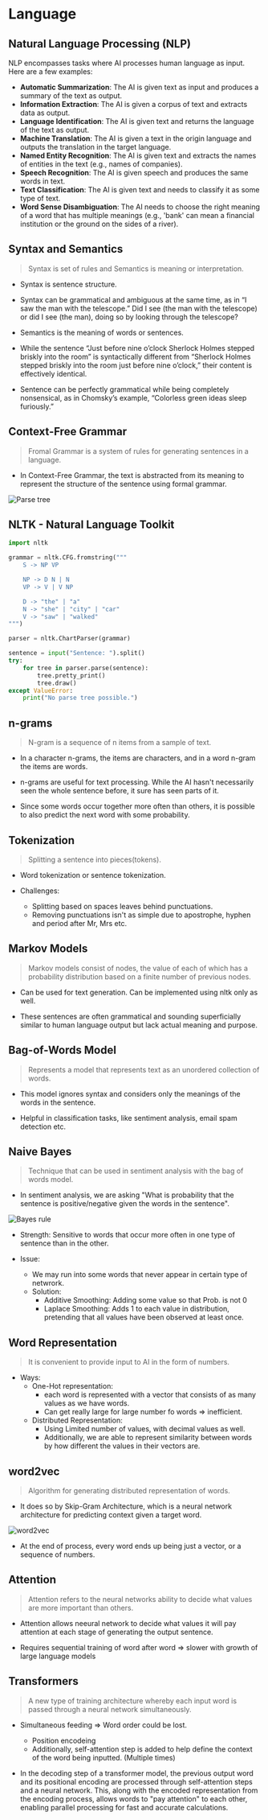# Language

## Natural Language Processing (NLP)

NLP encompasses tasks where AI processes human language as input. Here are a few examples:

- **Automatic Summarization**: The AI is given text as input and produces a summary of the text as output.
- **Information Extraction**: The AI is given a corpus of text and extracts data as output.
- **Language Identification**: The AI is given text and returns the language of the text as output.
- **Machine Translation**: The AI is given a text in the origin language and outputs the translation in the target language.
- **Named Entity Recognition**: The AI is given text and extracts the names of entities in the text (e.g., names of companies).
- **Speech Recognition**: The AI is given speech and produces the same words in text.
- **Text Classification**: The AI is given text and needs to classify it as some type of text.
- **Word Sense Disambiguation**: The AI needs to choose the right meaning of a word that has multiple meanings (e.g., 'bank' can mean a financial institution or the ground on the sides of a river).

## Syntax and Semantics

> Syntax is set of rules and Semantics is meaning or interpretation.

- Syntax is sentence structure. 

-  Syntax can be grammatical and ambiguous at the same time, as in “I saw the man with the telescope.” Did I see (the man with the telescope) or did I see (the man), doing so by looking through the telescope?

- Semantics is the meaning of words or sentences.

- While the sentence “Just before nine o’clock Sherlock Holmes stepped briskly into the room” is syntactically different from “Sherlock Holmes stepped briskly into the room just before nine o’clock,” their content is effectively identical.

-  Sentence can be perfectly grammatical while being completely nonsensical, as in Chomsky’s example, “Colorless green ideas sleep furiously.”


## Context-Free Grammar

> Fromal Grammar is a system of rules for generating sentences in a language. 

- In Context-Free Grammar, the text is abstracted from its meaning to represent the structure of the sentence using formal grammar.

![Parse tree](parse_tree.png)

## NLTK - Natural Language Toolkit

```py
import nltk

grammar = nltk.CFG.fromstring("""
    S -> NP VP

    NP -> D N | N
    VP -> V | V NP

    D -> "the" | "a"
    N -> "she" | "city" | "car"
    V -> "saw" | "walked"
""")

parser = nltk.ChartParser(grammar)

sentence = input("Sentence: ").split()
try:
    for tree in parser.parse(sentence):
        tree.pretty_print()
        tree.draw()
except ValueError:
    print("No parse tree possible.")
```

## n-grams

> N-gram is a sequence of n items from a sample of text. 

- In a character n-grams, the items are characters, and in a word n-gram the items are words. 

- n-grams are useful for text processing. While the AI hasn't necessarily seen the whole sentence before, it sure has seen parts of it.
- Since some words occur together more often than others, it is possible to also predict the next word with some probability.

## Tokenization

> Splitting a sentence into pieces(tokens).

- Word tokenization or sentence tokenization.

- Challenges:
    - Splitting based on spaces leaves behind punctuations.
    - Removing punctuations isn't as simple due to apostrophe, hyphen and period after Mr, Mrs etc.

## Markov Models

> Markov models consist of nodes, the value of each of which has a probability distribution based on a finite number of previous nodes.

- Can be used for text generation. Can be implemented using nltk only as well.

- These sentences are often grammatical and sounding superficially similar to human language output but lack actual meaning and purpose.

## Bag-of-Words Model

> Represents a model that represents text as an unordered collection of words. 

- This model ignores syntax and considers only the meanings of the words in the sentence.

- Helpful in classification tasks, like sentiment analysis, email spam detection etc.

## Naive Bayes

> Technique that can be used in sentiment analysis with the bag of words model. 

- In sentiment analysis, we are asking "What is probability that the sentence is positive/negative given the words in the sentence".

![Bayes rule](bayes.png)

- Strength: Sensitive to words that occur more often in one type of sentence than in the other.

- Issue:
    - We may run into some words that never appear in certain type of netwrork.
    - Solution:
        - Additive Smoothing: Adding some value so that Prob. is not 0
        - Laplace Smoothing: Adds 1 to each value in distribution, pretending that all values have been observed at least once.

## Word Representation

> It is convenient to provide input to AI in the form of numbers.

- Ways:
    - One-Hot representation: 
        - each word is represented with a vector that consists of as many values as we have words.
        - Can get really large for large number fo words => inefficient.
    - Distributed Representation:
        - Using Limited number of values, with decimal values as well.
        - Additionally, we are able to represent similarity between words by how different the values in their vectors are.

## word2vec

> Algorithm for generating distributed representation of words. 

- It does so by Skip-Gram Architecture, which is a neural network architecture for predicting context given a target word.

![word2vec](word2vec.png)

- At the end of process, every word ends up being just a vector, or a sequence of numbers.

## Attention

> Attention refers to the neural networks ability to decide what values are more important than others. 

- Attention allows neeural network to decide what values it will pay attention at each stage of generating the output sentence. 

- Requires sequential training of word after word => slower with growth of large language models

## Transformers

> A new type of training architecture whereby each input word is passed through a neural network simultaneously. 

- Simultaneous feeding => Word order could be lost.
    - Position encodeing
    - Additionally, self-attention step is added to help define the context of the word being inputted. (Multiple times)

- In the decoding step of a transformer model, the previous output word and its positional encoding are processed through self-attention steps and a neural network. This, along with the encoded representation from the encoding process, allows words to "pay attention" to each other, enabling parallel processing for fast and accurate calculations.
